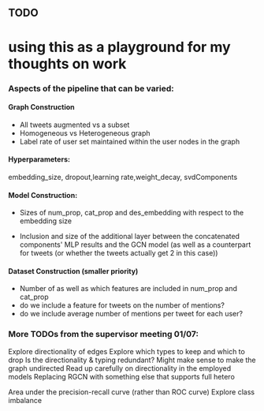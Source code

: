 ## TODO

# using this as a playground for my thoughts on work

### Aspects of the pipeline that can be varied:

#### Graph Construction

- All tweets augmented vs a subset
- Homogeneous vs Heterogeneous graph
- Label rate of user set maintained within the user nodes in the graph

#### Hyperparameters: 

embedding_size, dropout,learning rate,weight_decay, svdComponents

#### Model Construction:
- Sizes of num_prop, cat_prop and des_embedding with respect to the embedding size

- Inclusion and size of the additional layer between the concatenated components' MLP results and the GCN model (as well as a counterpart for tweets (or whether the tweets actually get 2 in this case))

#### Dataset Construction (smaller priority)

- Number of as well as which features are included in num_prop and cat_prop
- do we include a feature for tweets on the number of mentions?
- do we include average number of mentions per tweet for each user?


### More TODOs from the supervisor meeting 01/07:

Explore directionality of edges
Explore which types to keep and which to drop
Is the directionality & typing redundant? Might make sense to make the graph undirected
Read up carefully on directionality in the employed models
Replacing RGCN with something else that supports full hetero

Area under the precision-recall curve (rather than ROC curve)
Explore class imbalance
